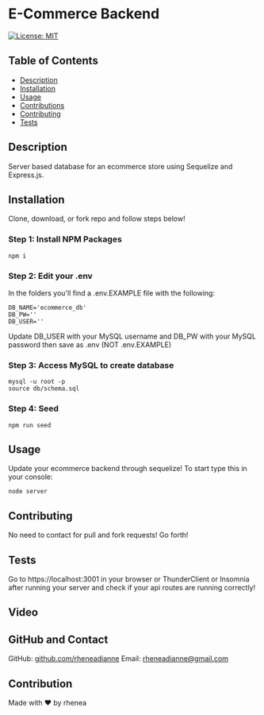 
# E-Commerce Backend

[![License: MIT](https://img.shields.io/badge/License-MIT-yellow.svg)](https://opensource.org/licenses/MIT)
    
## Table of Contents
- [Description](#description)
- [Installation](#installation)
- [Usage](#usage)
- [Contributions](#contributions)
- [Contributing](#contributing)
- [Tests](#tests)


## Description
Server based database for an ecommerce store using Sequelize and Express.js.

## Installation
Clone, download, or fork repo and follow steps below!

### Step 1: Install NPM Packages
```
npm i
```

### Step 2: Edit your .env

In the folders you'll find a .env.EXAMPLE file with the following:
```
DB_NAME='ecommerce_db'
DB_PW=''
DB_USER=''
```
Update DB_USER with your MySQL username and DB_PW with your MySQL password then save as .env (NOT .env.EXAMPLE)
### Step 3: Access MySQL to create database
```
mysql -u root -p
source db/schema.sql
```
### Step 4: Seed
```
npm run seed
```

## Usage 
Update your ecommerce backend through sequelize! To start type this in your console:
```
node server
```

## Contributing 
No need to contact for pull and fork requests! Go forth!

## Tests
Go to https://localhost:3001 in your browser or ThunderClient or Insomnia after running your server and check if your api routes are running correctly!

## Video

## GitHub and Contact
GitHub: [github.com/rheneadianne](https://github.com/rheneadianne)
Email:  [rheneadianne@gmail.com](mailto:rheneadianne@gmail.com)

## Contribution
Made with ❤️ by rhenea
